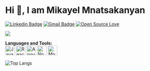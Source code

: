 # Hi 👋, I am Mikayel Mnatsakanyan

[![Linkedin Badge](https://img.shields.io/badge/-Mnatsakanyan1996-blue?style=flat-square&logo=Linkedin&logoColor=white&link=https://www.linkedin.com/in/mikayel-mnatsakanyan/)](https://www.linkedin.com/in/mikayel-mnatsakanyan/)
[![Gmail Badge](https://img.shields.io/badge/-m.a.mnatsakanyan@gmail.com-c14438?style=flat-square&logo=Gmail&logoColor=white&link=mailto:m.a.mnatsakanyan@gmail.com)](mailto:m.a.mnatsakanyan@gmail.com)
[![Open Source Love](https://badges.frapsoft.com/os/v2/open-source.svg?v=103)](https://github.com/Mnatsakanyan1996)

![](https://komarev.com/ghpvc/?username=Mnatsakanyan1996)

**Languages and Tools:**  
<img height="30" title="JavaScript" src="https://cdn-icons-png.flaticon.com/512/5968/5968292.png">
<img height="30" title="React JS" src="https://cdn-icons.flaticon.com/png/512/1183/premium/1183672.png?token=exp=1659952891~hmac=4d2fc4c9fcfc709834c6c8e66e485cc4">
<img height="30" title="Angular" src="https://github.com/angular/angular/raw/main/aio/src/assets/images/logos/angular/angular.png">
<img height="30" title="Node JS" src="https://nodejs.org/static/images/logo.svg">
<img height="30" title="Mongo DB" src="https://webimages.mongodb.com/_com_assets/cms/kuyjf3vea2hg34taa-horizontal_default_slate_blue.svg?auto=format%252Ccompress">

![Top Langs](https://github-readme-stats.vercel.app/api/top-langs/?username=Mnatsakanyan1996&layout=compact)
